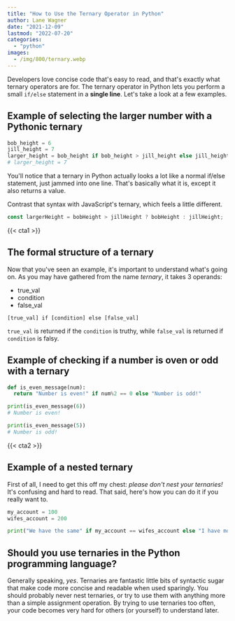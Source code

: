 ```yaml
---
title: "How to Use the Ternary Operator in Python"
author: Lane Wagner
date: "2021-12-09"
lastmod: "2022-07-20"
categories: 
  - "python"
images:
  - /img/800/ternary.webp
---
```


Developers love concise code that's easy to read, and that's exactly what ternary operators are for. The ternary operator in Python lets you perform a small `if/else` statement in a **single line**. Let's take a look at a few examples.

## Example of selecting the larger number with a Pythonic ternary

```py
bob_height = 6
jill_height = 7
larger_height = bob_height if bob_height > jill_height else jill_height
# larger_height = 7
```

You'll notice that a ternary in Python actually looks a lot like a normal if/else statement, just jammed into one line. That's basically what it is, except it also returns a value.

Contrast that syntax with JavaScript's ternary, which feels a little different.

```js
const largerHeight = bobHeight > jillHeight ? bobHeight : jillHeight;
```

{{< cta1 >}}

## The formal structure of a ternary

Now that you've seen an example, it's important to understand what's going on. As you may have gathered from the name *ternary*, it takes 3 operands:

* true_val
* condition
* false_val

```
[true_val] if [condition] else [false_val]
```

`true_val` is returned if the `condition` is truthy, while `false_val` is returned if `condition` is falsy.

## Example of checking if a number is oven or odd with a ternary

```py
def is_even_message(num):
  return "Number is even!" if num%2 == 0 else "Number is odd!"

print(is_even_message(6))
# Number is even!

print(is_even_message(5))
# Number is odd!
```

{{< cta2 >}}

## Example of a nested ternary

First of all, I need to get this off my chest: *please don't nest your ternaries!* It's confusing and hard to read. That said, here's how you can do it if you really want to.

```py
my_account = 100
wifes_account = 200

print("We have the same" if my_account == wifes_account else "I have more" if my_account > wifes_account else "Wife has more")
```

## Should you use ternaries in the Python programming language?

Generally speaking, *yes*. Ternaries are fantastic little bits of syntactic sugar that make code more concise and readable when used sparingly. You should probably never nest ternaries, or try to use them with anything more than a simple assignment operation. By trying to use ternaries too often, your code becomes very hard for others (or yourself) to understand later.
